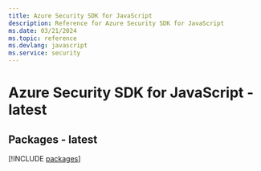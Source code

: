 ```yaml
---
title: Azure Security SDK for JavaScript
description: Reference for Azure Security SDK for JavaScript
ms.date: 03/21/2024
ms.topic: reference
ms.devlang: javascript
ms.service: security
---
```

# Azure Security SDK for JavaScript - latest
## Packages - latest
[!INCLUDE [packages](security-index.md)]